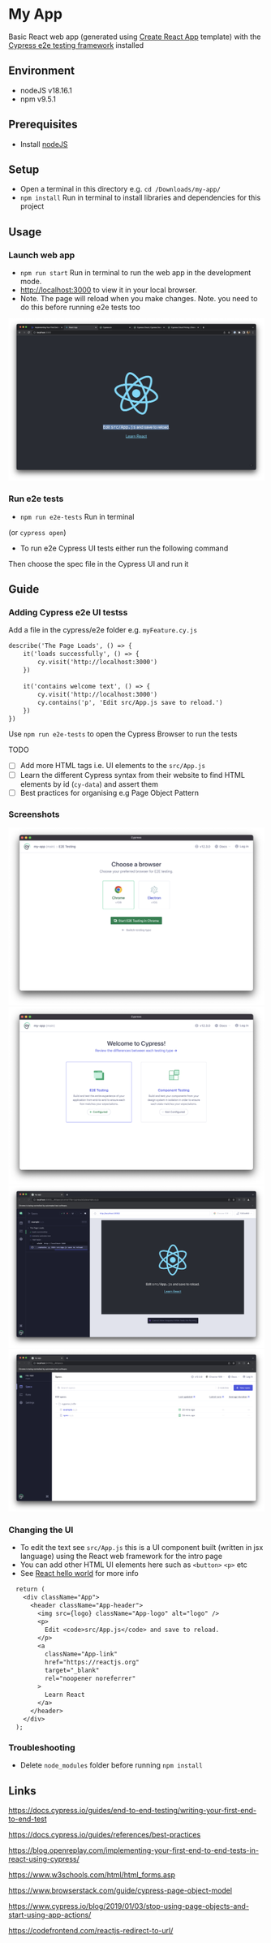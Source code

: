# My App

Basic React web app (generated using [Create React App](https://create-react-app.dev/) template) with the [Cypress e2e testing framework](https://www.cypress.io/) installed

## Environment

- nodeJS v18.16.1
- npm v9.5.1

## Prerequisites
- Install [nodeJS](https://nodejs.org/dist/v18.13.0/node-v18.13.0.pkg)

## Setup

- Open a terminal in this directory e.g. `cd /Downloads/my-app/`
-  `npm install` Run in terminal to install libraries and dependencies for this project 

## Usage

### Launch web app

- `npm run start` Run in terminal to run  the web app in the development mode. 
- [http://localhost:3000](http://localhost:3000) to view it in your local browser.
- Note. The page will reload when you make changes.
Note. you need to do this before running e2e tests too

<img src="docs/screenshots/cypress/react-web-app-1.png">

### Run e2e tests

- `npm run e2e-tests` Run in terminal 

(or `cypress open`)

- To run e2e Cypress UI tests either run the following command 


Then choose the spec file in the Cypress UI and run it

## Guide

### Adding Cypress e2e UI testss

Add a file in the cypress/e2e folder e.g. `myFeature.cy.js` 

```
describe('The Page Loads', () => {
    it('loads successfully', () => {
        cy.visit('http://localhost:3000')
    })

    it('contains welcome text', () => {
        cy.visit('http://localhost:3000')
        cy.contains('p', 'Edit src/App.js save to reload.')
    })
})
```
Use `npm run e2e-tests` to open the Cypress Browser to run the tests

TODO 
- [ ] Add more HTML tags i.e. UI elements to the `src/App.js `
- [ ] Learn the different Cypress syntax from their website to find HTML elements by id (`cy-data`) and assert them
- [ ] Best practices for organising e.g Page Object Pattern

### Screenshots

<img src="docs/screenshots/cypress/cypress-browser-selector.png">

<img src="docs/screenshots/cypress/cypress-e2e-configure.png">

<img src="docs/screenshots/cypress/cypress-spec-run.png">

<img src="docs/screenshots/cypress/cypress-specs.png">

### Changing the UI

- To edit the text see `src/App.js` this is a UI component built (written in jsx language) using the React web framework for the intro page 
- You can add other HTML UI elements here such as `<button>` `<p>` etc
- See [React hello world](https://reactjs.org/docs/hello-world.html) for more info 

```function App() {
  return (
    <div className="App">
      <header className="App-header">
        <img src={logo} className="App-logo" alt="logo" />
        <p>
          Edit <code>src/App.js</code> and save to reload.
        </p>
        <a
          className="App-link"
          href="https://reactjs.org"
          target="_blank"
          rel="noopener noreferrer"
        >
          Learn React
        </a>
      </header>
    </div>
  );
```
### Troubleshooting

- Delete `node_modules` folder before running `npm install`

## Links

https://docs.cypress.io/guides/end-to-end-testing/writing-your-first-end-to-end-test

https://docs.cypress.io/guides/references/best-practices

https://blog.openreplay.com/implementing-your-first-end-to-end-tests-in-react-using-cypress/

https://www.w3schools.com/html/html_forms.asp

https://www.browserstack.com/guide/cypress-page-object-model

https://www.cypress.io/blog/2019/01/03/stop-using-page-objects-and-start-using-app-actions/

https://codefrontend.com/reactjs-redirect-to-url/

